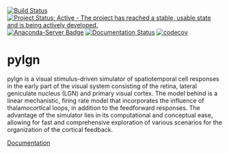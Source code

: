[![Build Status](https://travis-ci.org/miladh/pylgn.svg?branch=dev)](https://travis-ci.org/miladh/pylgn)
[![Project Status: Active - The project has reached a stable, usable state and is being actively developed.](http://www.repostatus.org/badges/latest/active.svg)](http://www.repostatus.org/#active)
[![Anaconda-Server Badge](https://anaconda.org/cinpla/pylgn/badges/installer/conda.svg)](https://anaconda.org/cinpla/pylgn)
[![Documentation Status](https://readthedocs.org/projects/pylgn/badge/?version=latest)](http://pylgn.readthedocs.io/en/latest/?badge=latest)
[![codecov](https://codecov.io/gh/miladh/pylgn/branch/dev/graph/badge.svg)](https://codecov.io/gh/miladh/pylgn)



# pylgn #

pylgn is a visual stimulus-driven simulator of spatiotemporal cell responses in the early part of the visual system consisting of the retina, lateral geniculate nucleus (LGN) and primary visual cortex. The model behind is a linear mechanistic, firing rate model that incorporates the influence of thalamocortical loops, in addition to the feedforward responses. The advantage of the simulator lies in its computational and conceptual ease, allowing for fast and comprehensive exploration of various scenarios for the organization of the cortical feedback.

[Documentation](http://pylgn.readthedocs.io/)
